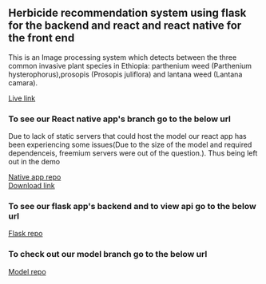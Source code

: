 ## Herbicide recommendation system using flask for the backend and react and react native for the front end
This is an Image processing system which detects between the three common invasive plant species in Ethiopia: parthenium weed (Parthenium hysterophorus),prosopis (Prosopis juliflora) and lantana weed (Lantana camara).



<html>
  <body>
    <a href="https://herbicide-recommender.netlify.app/">Live link</a> 
       <h3>To see our React native app's branch go to the below url </h3>
    <p>Due to lack of static servers that could host the model our react app has been experiencing some issues(Due to the size of the model and required dependenceis, freemium servers were out of the question.). Thus being left out in the demo</p>
    <a href="https://github.com/Azariagmt/gdg-v09-hackathon/tree/react-native-app">Native app repo</a>
    <br>
    <a href="https://exp-shell-app-assets.s3.us-west-1.amazonaws.com/android/%40jedisam/weed-ai-a3467740ffd14cdb9d0cd3344f62c849-signed.apk">Download link</a>
 <br>
    <h3>To see our flask app's backend and to view api go to the below url </h3>
    <a href="https://github.com/Azariagmt/herbicide-recommendation-system-flask-app">Flask repo</a>
    <br>
   <h3>To check out our model branch go to the below url </h3>
    <a href="https://github.com/Azariagmt/gdg-v09-hackathon/tree/model">Model repo</a>  
  </body>
  </html>
